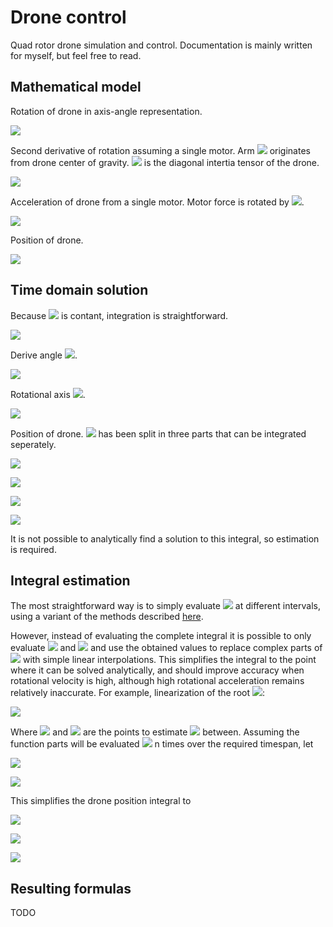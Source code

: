 # Drone control
Quad rotor drone simulation and control. Documentation is mainly written for myself, but feel free to read.

## Mathematical model
Rotation of drone in axis-angle representation.

![](https://render.githubusercontent.com/render/math?math=\color{%23666}%20\large%20\underrightarrow{\theta}=\theta%20\underrightarrow{e},\lvert%20e\rvert=1)

Second derivative of rotation assuming a single motor. Arm ![](https://render.githubusercontent.com/render/math?math=\color{%23666}\underrightarrow{r_F}) originates from drone center of gravity. ![](https://render.githubusercontent.com/render/math?math=\color{%23666}%20I) is the diagonal intertia tensor of the drone.

![](https://render.githubusercontent.com/render/math?math=\color{%23666}%20\large%20\ddot{\underrightarrow{\theta}}=I^{-1}(\underrightarrow{r_F}%20\times%20\underrightarrow{F}))

Acceleration of drone from a single motor. Motor force is rotated by ![](https://render.githubusercontent.com/render/math?math=\color{%23666}%20\theta).

![](https://render.githubusercontent.com/render/math?math=\color{%23666}%20\large%20\underrightarrow{\alpha}=\frac{1}{m}\overline{\underrightarrow{F}}=\frac{1}{m}(\cos(\theta)\underrightarrow{F}%2B\sin(\theta)(\underrightarrow{e}\times%20\underrightarrow{F})%2B\underrightarrow{e}(1-\cos(\theta))(\underrightarrow{e}\cdot%20\underrightarrow{F})))
 
Position of drone.

![](https://render.githubusercontent.com/render/math?math=\color{%23666}%20\large%20\ddot{\underrightarrow{r}}=\underrightarrow{\alpha})

## Time domain solution
Because ![](https://render.githubusercontent.com/render/math?math=\color{%23666}\ddot{\underrightarrow{\theta}}) is contant, integration is straightforward.

![](https://render.githubusercontent.com/render/math?math=\color{%23666}%20\large%20\underrightarrow{\theta}(t)=\frac{1}{2}t^2\ddot{\underrightarrow{\theta}}%2Bt\dot{\underrightarrow{\theta}}(0)%2B\underrightarrow{\theta}(0))

Derive angle ![](https://render.githubusercontent.com/render/math?math=\color{%23666}\theta).

![](https://render.githubusercontent.com/render/math?math=\color{%23666}%20\large%20\theta(t)=\sqrt{(\frac{1}{2}t^2\ddot{\underrightarrow{\theta}}_x%2Bt\dot{\underrightarrow{\theta}}_x(0)%2B\underrightarrow{\theta}_x(0))^2%2B(\frac{1}{2}t^2\ddot{\underrightarrow{\theta}}_y%2Bt\dot{\underrightarrow{\theta}}_y(0)%2B\underrightarrow{\theta}_y(0))^2%2B(\frac{1}{2}t^2\ddot{\underrightarrow{\theta}}_z%2Bt\dot{\underrightarrow{\theta}}_z(0)%2B\underrightarrow{\theta}_z(0))^2})

Rotational axis ![](https://render.githubusercontent.com/render/math?math=\color{%23666}e).

![](https://render.githubusercontent.com/render/math?math=\color{%23666}%20\large%20\underrightarrow{e}(t)=\frac{\underrightarrow{\theta}(t)}{\theta(t)})

Position of drone. ![](https://render.githubusercontent.com/render/math?math=\color{%23666}\alpha) has been split in three parts that can be integrated seperately.

![](https://render.githubusercontent.com/render/math?math=\color{%23666}%20\large%20\underrightarrow{r}(t)=\frac{1}{m}\displaystyle\int\int%20\underrightarrow{a}(t)%2B\underrightarrow{b}(t)%2B\underrightarrow{c}(t)dtdt)

![](https://render.githubusercontent.com/render/math?math=\color{%23666}%20\large%20\underrightarrow{a}(t)=\cos(\theta(t))\underrightarrow{F})

![](https://render.githubusercontent.com/render/math?math=\color{%23666}%20\large%20\underrightarrow{b}(t)=\sin(\theta(t))\underrightarrow{e}(t)\times%20\underrightarrow{F})

![](https://render.githubusercontent.com/render/math?math=\color{%23666}%20\large%20\underrightarrow{c}(t)=(1-\cos(\theta(t)))(\underrightarrow{e}(t)\cdot%20\underrightarrow{F})\underrightarrow{e}(t))

It is not possible to analytically find a solution to this integral, so estimation is required.

## Integral estimation
The most straightforward way is to simply evaluate ![](https://render.githubusercontent.com/render/math?math=\color{%23666}\alpha) at different intervals, using a variant of the methods described [here](https://tutorial.math.lamar.edu/classes/calcii/approximatingdefintegrals.aspx).

However, instead of evaluating the complete integral it is possible to only evaluate ![](https://render.githubusercontent.com/render/math?math=\color{%23666}%20\theta) and ![](https://render.githubusercontent.com/render/math?math=\color{%23666}%20\underrightarrow{e}) and use the obtained values to replace complex parts of ![](https://render.githubusercontent.com/render/math?math=\color{%23666}%20\underrightarrow{\alpha}(t)) with simple linear interpolations. This simplifies the integral to the point where it can be solved analytically, and should improve accuracy when rotational velocity is high, although high rotational acceleration remains relatively inaccurate. For example, linearization of the root ![](https://render.githubusercontent.com/render/math?math=\color{%23666}%20\theta(t)):

![](https://render.githubusercontent.com/render/math?math=\color{%23666}%20\large%20\overline{\theta}(q,w,t)=\theta(q)%2B\frac{\theta(w)-\theta(q)}{w-q}(t-q))

Where ![](https://render.githubusercontent.com/render/math?math=\color{%23666}q) and ![](https://render.githubusercontent.com/render/math?math=\color{%23666}w) are the points to estimate ![](https://render.githubusercontent.com/render/math?math=\color{%23666}\theta(t)) between.  Assuming the function parts will be evaluated ![](https://render.githubusercontent.com/render/math?math=\color{%23666}%20\large%20n) n times over the required timespan, let

![](https://render.githubusercontent.com/render/math?math=\color{%23666}%20\large%20\theta_n(t)=k_nt%2Bl_n)

![](https://render.githubusercontent.com/render/math?math=\color{%23666}%20\large%20\underrightarrow{e_n}(t)=\underrightarrow{o_n}t%2B\underrightarrow{p_n})

This simplifies the drone position integral to

![](https://render.githubusercontent.com/render/math?math=\color{%23666}%20\large%20\underrightarrow{a_n}(t)=\cos(k_nt%2Bl_n)\underrightarrow{F})

![](https://render.githubusercontent.com/render/math?math=\color{%23666}%20\large%20\underrightarrow{b_n}(t)=\sin(k_nt%2Bl_n)(\underrightarrow{o_n}t%2B\underrightarrow{p_n})\times%20\underrightarrow{F})

![](https://render.githubusercontent.com/render/math?math=\color{%23666}%20\large%20\underrightarrow{c_n}(t)=(1-\cos(k_nt%2Bl_n))((\underrightarrow{o_n}t%2B\underrightarrow{p_n})\cdot%20\underrightarrow{F})(\underrightarrow{o_n}t%2B\underrightarrow{p_n}))

## Resulting formulas
TODO
